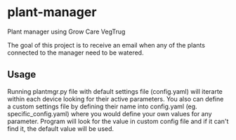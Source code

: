 # plant-manager
Plant manager using Grow Care VegTrug

The goal of this project is to receive an email when any of the plants connected to the manager need to be watered.

## Usage
Running plantmgr.py file with default settings file (config.yaml) will iterarte within each device looking for their active parameters. You also can define a custom settings file by defining their name into config.yaml (eg. specific_config.yaml) where you would define your own values for any parameter. Program will look for the value in custom config file and if it can't find it, the default value will be used.
